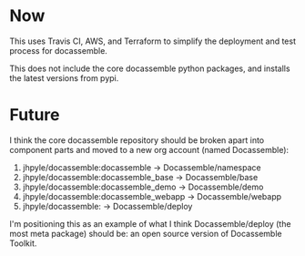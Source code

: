 # Now

This uses Travis CI, AWS, and Terraform to simplify the deployment and test process for docassemble.

This does not include the core docassemble python packages, and installs the latest versions from pypi.

# Future

I think the core docassemble repository should be broken apart into component parts and moved to a new org account (named Docassemble):

1. jhpyle/docassemble:docassemble -> Docassemble/namespace
2. jhpyle/docassemble:docassemble_base -> Docassemble/base
3. jhpyle/docassemble:docassemble_demo -> Docassemble/demo
4. jhpyle/docassemble:docassemble_webapp -> Docassemble/webapp
5. jhpyle/docassemble:<EVERYTHING ELSE> -> Docassemble/deploy

I'm positioning this as an example of what I think Docassemble/deploy (the most meta package) should be: an open source version of Docassemble Toolkit.
